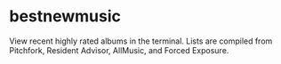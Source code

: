 # bestnewmusic

View recent highly rated albums in the terminal. Lists are compiled from
Pitchfork, Resident Advisor, AllMusic, and Forced Exposure.
